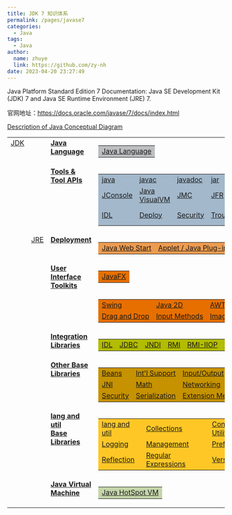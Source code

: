 ```yaml
---
title: JDK 7 知识体系
permalink: /pages/javase7
categories: 
  - Java
tags: 
  - Java
author: 
  name: zhuye
  link: https://github.com/zy-nh
date: 2023-04-20 23:27:49
---
```


Java Platform Standard Edition 7 Documentation: Java SE Development Kit (JDK) 7 and Java SE Runtime Environment (JRE) 7.

官网地址：https://docs.oracle.com/javase/7/docs/index.html

<p>
    <a name="javasemaincontent"></a>
    <a href="https://docs.oracle.com/javase/7/docs/technotes/guides/desc_jdk_structure.html">Description of Java Conceptual Diagram</a> 
</p>

<table summary="" class="table" cellspacing="0" cellpadding="0">

<!-- Row 1 of 9 -->

  <tbody><tr valign="top">
    <td class="tdleftside" rowspan="9">
      <a href="https://docs.oracle.com/javase/7/docs/technotes/guides/index.html#jre-jdk" class="atext">JDK</a>
    </td>
    <td rowspan="2">&nbsp;</td>
    <td class="tdhead" title="Java programming language">
      <a href="https://docs.oracle.com/javase/7/docs/technotes/guides/language/index.html" class="ahead" alt="Java programming language">
        <b>Java Language</b>
      </a>
    </td>
    <!-- Java Language -->
    <td>
      <table class="tablerows" summary="">
        <tbody><tr>
          <td class="tdbody" bgcolor="#BDBEC0">
            <a href="https://docs.oracle.com/javase/7/docs/technotes/guides/language/index.html" class="atext" alt="Java Programming Language">Java Language</a>
          </td>
        </tr>
      </tbody></table>
    </td>
    <td rowspan="4">&nbsp;</td>
  </tr>
  
  <!-- Row 2 of 9 -->
  <tr valign="top">
    <td class="tdhead" title="Tools and Tool APIs">
      <a href="https://docs.oracle.com/javase/7/docs/technotes/tools/index.html" class="ahead" alt="Tools and APIs for software development">
        <b>Tools &amp;<br>
        Tool APIs</b>
      </a>
    </td>
    <td>
      <table class="tablerows" summary="">
        <tbody><tr>
          <td class="tdbody" bgcolor="#A3B8CB" title="Java runtime launcher">
            <a href="https://docs.oracle.com/javase/7/docs/technotes/tools/windows/java.html" class="atext" alt="Java runtime launcher">java</a>
          </td>
          <td class="tdbody" bgcolor="#A3B8CB" title="Java compiler">
            <a href="https://docs.oracle.com/javase/7/docs/technotes/guides/javac/index.html" class="atext" alt="Compile Java language code">javac</a>
          </td>
          <td class="tdbody" bgcolor="#A3B8CB" title="Java documentation generator">
            <a href="https://docs.oracle.com/javase/7/docs/technotes/guides/javadoc/index.html" class="atext" alt="Generate HTML pages that describe classes and class members.">javadoc</a>
          </td>
          <td class="tdbody" bgcolor="#A3B8CB" title="Java archive tool">
            <a href="https://docs.oracle.com/javase/7/docs/technotes/guides/jar/index.html" class="atext" alt="Java archive tool">jar</a>
          </td>
          <td class="tdbody" bgcolor="#A3B8CB" title="Java class file disassembler">
            <a href="https://docs.oracle.com/javase/7/docs/technotes/tools/windows/javap.html" class="atext" alt="Java class file disassembler">javap</a>
          </td>
          <td class="tdbody" colspan="2" bgcolor="#A3B8CB" title="Java Platform Debugger Architecture">
            <a href="https://docs.oracle.com/javase/7/docs/technotes/guides/jpda/index.html" class="atext" alt="Java Platform Debugger Architecture">JPDA</a>
          </td>
        </tr>
        <tr>
          <td class="tdbody" bgcolor="#A3B8CB" title="jconsole">
            <a href="https://docs.oracle.com/javase/7/docs/technotes/tools/index.html#jconsole" class="atext" alt="jconsole">JConsole</a>
          </td>
          <td class="tdbody" bgcolor="#A3B8CB" title="Java VisualVM">
            <a href="https://docs.oracle.com/javase/7/docs/technotes/guides/visualvm/index.html" class="atext" alt="Java VisualVM">Java VisualVM</a>
          </td>
          <td class="tdbody" bgcolor="#A3B8CB" title="Java Mission Control">
            <a alt="Java Mission Control" href="https://docs.oracle.com/javase/7/docs/technotes/guides/jmc/index.html" class="atext">JMC</a>
          </td>
          <td class="tdbody" bgcolor="#A3B8CB" title="Java Flight Recorder">
            <a alt="Java Flight Recorder" href="https://docs.oracle.com/javase/7/docs/technotes/guides/jfr/index.html" class="atext">JFR</a>
          </td>
          <td class="tdbody" bgcolor="#A3B8CB" title="Java DB">
            <a href="http://docs.oracle.com/javadb/index_jdk7.html" class="atext" alt="Java DB">Java DB</a>
          </td>
          <td class="tdbody" bgcolor="#A3B8CB" title="Internationalization tools">
            <a href="https://docs.oracle.com/javase/7/docs/technotes/tools/index.html#intl" class="atext" alt="Internationalization tools">Int'l</a>
          </td>
          <td class="tdbody" bgcolor="#A3B8CB" title="Java Virtual Machine Tool Interface">
            <a href="https://docs.oracle.com/javase/7/docs/technotes/guides/jvmti/index.html" class="atext" alt="Java Virtual Machine Tool Interface">JVM TI</a>
          </td>
        </tr>  
        <tr>
          <td class="tdbody" bgcolor="#A3B8CB" title="Interface Definition Language and RMI-IIOP tools">
            <a href="https://docs.oracle.com/javase/7/docs/technotes/tools/index.html#idl" class="atext" alt="IDL and RMI-IIOP tools">IDL</a>
          </td>
          <td class="tdbody" bgcolor="#A3B8CB" title="Deployment, Plug-in and Web Start tools">
            <a href="https://docs.oracle.com/javase/7/docs/technotes/tools/index.html#deployment" class="atext" alt="Deployment, Plug-in and Web Start tools">Deploy</a>
          </td>
          <td class="tdbody" bgcolor="#A3B8CB" title="Security tools">
            <a href="https://docs.oracle.com/javase/7/docs/technotes/tools/index.html#security" class="atext" alt="Security tools">Security</a>
          </td>
          <td class="tdbody" bgcolor="#A3B8CB" title="Troubleshooting tools">
            <a href="https://docs.oracle.com/javase/7/docs/technotes/tools/index.html#troubleshoot" class="atext" alt="Troubleshooting tools">Troubleshoot</a>
          </td>
          <td class="tdbody" bgcolor="#A3B8CB" title="Scripting tools">
            <a href="https://docs.oracle.com/javase/7/docs/technotes/tools/index.html#scripting" class="atext" alt="Scripting tools">Scripting</a>
          </td>
          <td class="tdbody" bgcolor="#A3B8CB" title="Java Web Services Tools">
            <a href="https://docs.oracle.com/javase/7/docs/technotes/tools/index.html#webservices" class="atext" alt="Java Web Services Tools">Web Services</a>
          </td>
          <td class="tdbody" colspan="2" bgcolor="#A3B8CB" title="Remote Method Invocation tools">
            <a href="https://docs.oracle.com/javase/7/docs/technotes/tools/index.html#rmi" class="atext" alt="Remote Method Invocation tools">RMI</a>
          </td>
        </tr>
      </tbody></table>
    </td>
  </tr>


  
  <!-- Row 3 of 9 -->
  <tr valign="top">
    <td rowspan="7" class="tdleftside" title="Java Runtime Environment">
      <a href="https://docs.oracle.com/javase/7/docs/technotes/guides/index.html#jre-jdk" class="atext">JRE</a>
    </td>
    <td class="tdhead" title="Deployment Technologies">
      <a href="https://docs.oracle.com/javase/7/docs/technotes/guides/jweb/index.html" class="ahead" alt="Deployment">
        <b>Deployment</b>
      </a>
    </td>
    <td>
      <table class="tablerows" summary="">
        <tbody><tr>
          <td class="tdbody" bgcolor="#ED9B4F" title="Java Web Start">
            <a href="https://docs.oracle.com/javase/7/docs/technotes/guides/javaws/index.html" class="atext" alt="Seamlessly download and launch a Java application">Java Web Start</a>
          </td>
          <td class="tdbody" bgcolor="#ED9B4F" title="Java Plug-In for browsers">
            <a href="https://docs.oracle.com/javase/7/docs/technotes/guides/jweb/applet/applet_dev_guide.html" class="atext" alt="Use the JRE in your browser to run applets or Java beans">Applet / Java Plug-in</a>
          </td>
        </tr>
      </tbody></table>
    </td>
  </tr>
  
  <!-- Row 4 of 9 -->
  <tr valign="top">
    <td class="tdhead" rowspan="2" title="User Interface programming">
      <a href="https://docs.oracle.com/javase/7/docs/technotes/guides/index.html#userinterface" class="ahead">
        <b>User Interface<br>Toolkits</b>
      </a>
    </td>
    <td>
      <table class="tablerows" summary="">
        <tbody><tr>
          <td class="tdbody" bgcolor="#E76F00" title="JavaFX">
            <a href="http://docs.oracle.com/javafx/2/" class="atext" alt="Set of graphics and media API that simplify development of data-driven enterprise client applications.">JavaFX</a>
          </td>
        </tr>
      </tbody></table>
    </td>
  </tr>
  
  <!-- Row 5 of 9 -->
  <tr valign="top">
    <td>
      <table class="tablerows" summary="">
        <tbody><tr>
          <td class="tdbody" bgcolor="#E76F00" title="Graphical user interface components">
            <a href="https://docs.oracle.com/javase/7/docs/technotes/guides/swing/index.html" class="atext" alt="GUI components for creating graphical user interfaces with pluggable look and feel">Swing</a>
          </td>
          <td class="tdbody" bgcolor="#E76F00" title="2D graphics, text and images">
            <a href="https://docs.oracle.com/javase/7/docs/technotes/guides/2d/index.html" class="atext" alt="Incorporate high-quality 2D graphics, text and images">Java 2D</a>
          </td>
          <td class="tdbody" bgcolor="#E76F00" title="Abstract Window Toolkit">
            <a href="https://docs.oracle.com/javase/7/docs/technotes/guides/awt/index.html" class="atext" alt="Abstract Window Toolkit for graphical user interface programming">AWT</a>
          </td>
          <td class="tdbody" colspan="2" bgcolor="#E76F00" title="Assistive technologies for user interfaces">
            <a href="https://docs.oracle.com/javase/7/docs/technotes/guides/access/index.html" class="atext" alt="Enable assistive technologies for user interfaces">Accessibility</a>
          </td>
        </tr>
        <tr>
          <td class="tdbody" bgcolor="#E76F00" title="Drag and drop data transfer">
            <a href="https://docs.oracle.com/javase/7/docs/technotes/guides/dragndrop/index.html" class="atext" alt="Drag and drop support between Java applications and native applications">
              Drag and Drop</a>
          </td>
          <td class="tdbody" bgcolor="#E76F00" title="Input Method Framework">
            <a href="https://docs.oracle.com/javase/7/docs/technotes/guides/imf/index.html" class="atext" alt="Input Method Framework for text editing components and input methods">Input Methods</a>
          </td>
          <td class="tdbody" bgcolor="#E76F00" title="Image input/output API">
            <a href="https://docs.oracle.com/javase/7/docs/technotes/guides/imageio/index.html" class="atext" alt="Pluggable architecture for images accessed across a network">Image I/O</a>
          </td>
          <td class="tdbody" bgcolor="#E76F00" title="Print service API">
            <a href="https://docs.oracle.com/javase/7/docs/technotes/guides/jps/index.html" class="atext" alt="API for printing">Print Service</a>
          </td>
          <td class="tdbody" bgcolor="#E76F00" title="MIDI API">
            <a href="https://docs.oracle.com/javase/7/docs/technotes/guides/sound/index.html" class="atext" alt="API for capturing, processing, and playing back audio and MIDI data">Sound</a>
          </td>
        </tr>
      </tbody></table>
    </td>
    <td class="tdrightside" rowspan="5" title="Java SE API. See API Documentation section for more links.">
      <a href="https://docs.oracle.com/javase/7/docs/api/index.html" class="atext">Java SE<br>API</a>
    </td>
  </tr>
  
  
  <!-- Row 6 of 9 -->
  <tr valign="top">
    <td class="tdhead" title="Integration libraries">
      <a href="https://docs.oracle.com/javase/7/docs/technotes/guides/index.html#integration" class="ahead">
        <b>Integration<br>Libraries</b>
      </a>
    </td>
    <td>
      <table class="tablerows" summary="">
        <tbody><tr>
          <td class="tdbody" bgcolor="#B2BC00" title="CORBA Interface Definition Language API">
            <a href="https://docs.oracle.com/javase/7/docs/technotes/guides/idl/index.html" class="atext" alt="Interfaces defined in CORBA Interface Definition Language">IDL</a>
          </td>
          <td class="tdbody" bgcolor="#B2BC00" title="Java Database Connectivity API">
            <a href="https://docs.oracle.com/javase/7/docs/technotes/guides/jdbc/index.html" class="atext" alt="Java Database Connectivity">JDBC</a>
          </td>
          <td class="tdbody" bgcolor="#B2BC00" title="Java Naming and Directory Interface API">
            <a href="https://docs.oracle.com/javase/7/docs/technotes/guides/jndi/index.html" class="atext" alt="Java Naming and Directory Interface">JNDI</a>
          </td>
          <td class="tdbody" bgcolor="#B2BC00" title="Remote Method Invocation API">
            <a href="https://docs.oracle.com/javase/7/docs/technotes/guides/rmi/index.html" class="atext" alt="Remote Method Invocation">RMI</a>
          </td>
          <td class="tdbody" bgcolor="#B2BC00" title="RMI interfaces over IIOP">
            <a href="https://docs.oracle.com/javase/7/docs/technotes/guides/rmi-iiop/index.html" class="atext" alt="RMI interfaces using IIOP as the underlying transport">RMI-IIOP</a>
          </td>
          <td class="tdbody" bgcolor="#B2BC00" title="Scripting for the Java Platform">
            <a href="https://docs.oracle.com/javase/7/docs/technotes/guides/scripting/index.html" class="atext" alt="Scripting for the Java Platform">Scripting</a>
          </td>
        </tr>
      </tbody></table>
    </td>
  </tr>
  <!-- Row 7 of 9 -->
  <tr valign="top">
    <td class="tdhead" title="Base libraries other than java.lang and java.util">
      <a href="https://docs.oracle.com/javase/7/docs/technotes/guides/index.html#otherbase" class="ahead" alt="Base libraries other than lang and util">
        <b>Other Base<br>Libraries</b>
      </a>
    </td>
    <td>
      <table class="tablerows" summary="">
        <tbody><tr>
          <td class="tdbody" bgcolor="#C69200" title="Java Beans component API">
            <a href="https://docs.oracle.com/javase/7/docs/technotes/guides/beans/index.html" class="atext" alt="Java Beans component API">Beans</a>
          </td>
          <td class="tdbody" bgcolor="#C69200" title="Internationalization of applications">
            <a href="https://docs.oracle.com/javase/7/docs/technotes/guides/intl/index.html" class="atext" alt="Application internationalization">Int'l Support</a>
          </td>
          <td class="tdbody" bgcolor="#C69200" title="Input/Output API">
            <a href="https://docs.oracle.com/javase/7/docs/technotes/guides/io/index.html" class="atext" alt="Input and output through data streams, serialization and file systems">Input/Output</a>
          </td>
          <td class="tdbody" bgcolor="#C69200" title="Java Management Extensions">
            <a href="https://docs.oracle.com/javase/7/docs/technotes/guides/jmx/index.html" class="atext" alt="Java Management Extensions">JMX</a>
          </td>
        </tr>
        <tr>
          <td class="tdbody" bgcolor="#C69200" title="Java Native Interface">
            <a href="https://docs.oracle.com/javase/7/docs/technotes/guides/jni/index.html" class="atext" alt="Java Native Interface">JNI</a>
          </td>
          <td class="tdbody" bgcolor="#C69200" title="Math classes">
            <a href="https://docs.oracle.com/javase/7/docs/technotes/guides/math/index.html" class="atext" alt="Floating point and arbitrary-precision math">Math</a>
          </td>
          <td class="tdbody" bgcolor="#C69200" title="Networking API">
            <a href="https://docs.oracle.com/javase/7/docs/technotes/guides/net/index.html" class="atext" alt="Networking API">Networking</a>
          </td>
          <td class="tdbody" bgcolor="#C69200" title="Endorsed Standards Override Mechanism">
            <a href="https://docs.oracle.com/javase/7/docs/technotes/guides/standards/index.html" class="atext" alt="Endorsed Standards Override Mechanism">Override Mechanism</a>
          </td>
        </tr>
        <tr>
          <td class="tdbody" bgcolor="#C69200" title="Security API">
            <a href="https://docs.oracle.com/javase/7/docs/technotes/guides/security/index.html" class="atext" alt="Writing secure applications">Security</a>
          </td>
          <td class="tdbody" bgcolor="#C69200" title="Object Serialization">
            <a href="https://docs.oracle.com/javase/7/docs/technotes/guides/serialization/index.html" class="atext" alt="Java input/output classes with object support serialization">Serialization</a>
          </td>
          <td class="tdbody" bgcolor="#C69200" title="Package extension mechanism">
            <a href="https://docs.oracle.com/javase/7/docs/technotes/guides/extensions/index.html" class="atext" alt="Mechanism for JVM to use optional packages">Extension Mechanism</a>
          </td>
          <td class="tdbody" bgcolor="#C69200" nowrap="nowrap" title="Java API for XML Processing">
            <a href="https://docs.oracle.com/javase/7/docs/technotes/guides/xml/index.html" class="atext" alt="Java API for Extensible Markup Language Processing">XML JAXP</a>
          </td>
        </tr>
      </tbody></table>
    </td>
  </tr>
  
 
  <!-- Row 8 of 9 -->
  <tr valign="top">
    <td class="tdhead" title="java.lang and java.util libraries">
      <a href="https://docs.oracle.com/javase/7/docs/technotes/guides/index.html#langutil" class="ahead">
        <b>lang and util<br>Base Libraries</b>
      </a>
    </td>
    <td>
      <table class="tablerows" summary="">
        <tbody><tr>
          <td class="tdbody" bgcolor="#FFC726" title="java.lang and java.util packages">
            <a href="https://docs.oracle.com/javase/7/docs/technotes/guides/lang/index.html" class="atext" alt="java.lang and java.util packages">lang and util</a>
          </td>
          <td class="tdbody" bgcolor="#FFC726" title="Collections framework">
            <a href="https://docs.oracle.com/javase/7/docs/technotes/guides/collections/index.html" class="atext" alt="Framework for representing and manipulating collections">Collections</a>
          </td>
          <td class="tdbody" bgcolor="#FFC726" title="Concurrency utilities">
            <a href="https://docs.oracle.com/javase/7/docs/technotes/guides/concurrency/index.html" class="atext" alt="Concurrency utilities">Concurrency Utilities</a>
          </td>
          <td class="tdbody" colspan="2" bgcolor="#FFC726" title="Java archive file format">
            <a href="https://docs.oracle.com/javase/7/docs/technotes/guides/jar/index.html" class="atext" alt="Platform-independent file format that aggregates many files into one">JAR</a>
          </td>
        </tr>
        <tr>
          <td class="tdbody" bgcolor="#FFC726" title="Logging API">
            <a alt="Logging features" href="https://docs.oracle.com/javase/7/docs/technotes/guides/logging/index.html" class="atext">Logging</a>
          </td>
          <td class="tdbody" bgcolor="#FFC726" title="JVM Monitoring and Management">
            <a href="https://docs.oracle.com/javase/7/docs/technotes/guides/management/index.html" class="atext" alt="Java virtual machine monitoring and management">Management</a>
          </td>
          <td class="tdbody" bgcolor="#FFC726" title="Preferences API">
            <a alt="Preferences" href="https://docs.oracle.com/javase/7/docs/technotes/guides/preferences/index.html" class="atext">Preferences API</a>
          </td>
          <td class="tdbody" colspan="2" bgcolor="#FFC726" title="Reference Objects API">
            <a alt="Reference Objects API" href="https://docs.oracle.com/javase/7/docs/api/java/lang/ref/package-summary.html" class="atext">Ref Objects</a>
          </td>
        </tr>
        <tr>
          <td class="tdbody" bgcolor="#FFC726" title="Reflection API">
            <a href="https://docs.oracle.com/javase/7/docs/technotes/guides/reflection/index.html" class="atext" alt="Introspection of loaded classes and objects">Reflection</a>
          </td>
          <td class="tdbody" bgcolor="#FFC726" title="Regular expressions">
            <a alt="Regular expressions" href="https://docs.oracle.com/javase/7/docs/api/java/util/regex/package-summary.html" class="atext">Regular Expressions</a>
          </td>
          <td class="tdbody" bgcolor="#FFC726" title="Package version identification">
            <a href="https://docs.oracle.com/javase/7/docs/technotes/guides/versioning/index.html" class="atext" alt="Package Version Identification">Versioning</a>
          </td>
          <td class="tdbody" bgcolor="#FFC726" title="Zip and gzip file formats">
            <a href="https://docs.oracle.com/javase/7/docs/api/java/util/zip/package-summary.html" class="atext" alt="Reading and writing ZIP and GZIP file formats">Zip</a>
          </td>
          <td class="tdbody" bgcolor="#FFC726" title="Instrumentation">
            <a href="https://docs.oracle.com/javase/7/docs/technotes/guides/instrumentation/index.html" class="atext" alt="instrumentation">Instrumentation</a>
          </td>
        </tr>
      </tbody></table>
    </td>
  </tr>
  
 
  <!-- Row 9 of 9 -->
  <tr valign="top">
    <td class="tdhead" title="Java Virtual Machine">
      <a alt="Java Virtual Machine" href="https://docs.oracle.com/javase/7/docs/technotes/guides/vm/index.html" class="ahead">
        <b>Java Virtual Machine</b>
      </a>
    </td>
    <td>
      <table class="tablerows" summary="">
        <tbody>
            <tr>
                <td class="tdbody" bgcolor="#C5D5A9">
                    <a alt="Java HotSpot VM" href="https://docs.oracle.com/javase/7/docs/technotes/guides/vm/index.html" class="atext">Java HotSpot VM</a>
                </td>
            </tr>
        </tbody>
      </table>
    </td>
    <td>&nbsp;</td>
  </tr>
</tbody>
</table>